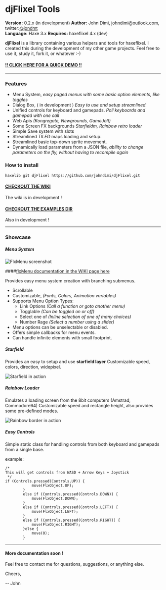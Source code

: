 djFlixel Tools
==============
**Version:** 0.2.x (in development)
**Author:** John Dimi, <johndimi@outlook.com>, twitter:[@jondmt](https://twitter.com/jondmt)  
**Language:** Haxe 3.x
**Requires:** haxeflixel 4.x (dev)

__djFlixel__  is a library containing various helpers and tools for haxeflixel. I created this during the development of my other game projects. Feel free to use it, study it, fork it, or whatever :-)

####  [!! CLICK HERE FOR A QUICK DEMO !!](http://bit.ly/djflx)

----------

### Features

- Menu System, _easy paged menus with some basic option elements, like toggles_
- Dialog Box, ( in development ) _Easy to use and setup streamlined._
- Unified controls for keyboard and gamepads. _Poll keyboards and gamepad with one call_
- Web Apis _(Kongregate, Newgrounds, GameJolt)_
- Some Screen FX backgrounds _Starfieldm, Rainbow retro loader_
- Simple Save system with slots
- Streamlined _TILED_ maps loading and setup.
- Streamlined basic top-down sprite movement.
- Dynamically load parameters from a JSON file, _ability to change parameters on the fly, without having to recompile again_


### How to install

```haxelib git djFlixel https://github.com/johndimi/djFlixel.git```

#### [CHECKOUT THE WIKI](https://github.com/johndimi/djFlixel/wiki)

The wiki is in development !

#### [CHECKOUT THE EXAMPLES DIR](https://github.com/johndimi/djFlixel/tree/master/examples)

Also in development !

----------

### Showcase

##### Menu System

![FlxMenu screenshot](http://i.imgur.com/QpJExaG.png)

####[flxMenu documentation in the WIKI page here]()

Provides easy menu system creation with branching submenus.
- Scrollable
- Customizable, _(Fonts, Colors, Animation variables)_
- Supports Menu Option Types:
	- Link Options _(Call a function or goto another menu)_
	- Togglable _(Can be toggled on or off)_
	- Select one of _(Inline selection of one of many choices)_
	- Number Rage _(Select a number using a slider)_
- Menu options can be unselectable or disabled.
- Offers simple callbacks for menu events.
- Can handle infinite elements with small footprint.


##### Starfield
Provides an easy to setup and use __starfield layer__
Customizable speed, colors, direction, widepixel.

![Starfield in action](http://i.imgur.com/YXD2mUk.gif)

##### Rainbow Loader
Emulates a loading screen from the 8bit computers (Amstrad, Commodore64)
Customizable speed and rectangle height, also provides some pre-defined modes.

![Rainbow border in action](http://i.imgur.com/YTjwLWL.gif)


##### Easy Controls

Simple static class for handling controls from both keyboard and gamepads from a single base.

example:
```
/*  
This will get controls from WASD + Arrow Keys + Joystick
 */
if (Controls.pressed(Controls.UP)) {
			move(FlxObject.UP);
		}
		else if (Controls.pressed(Controls.DOWN)) {
			move(FlxObject.DOWN);
		}
		else if (Controls.pressed(Controls.LEFT)) {
			move(FlxObject.LEFT);
		}
		else if (Controls.pressed(Controls.RIGHT)) {
			move(FlxObject.RIGHT);
		}else {
			move(0);
		}
```

--------

#### More documentation soon !

Feel free to contact me for questions, suggestions, or anything else.

Cheers,

-- John
